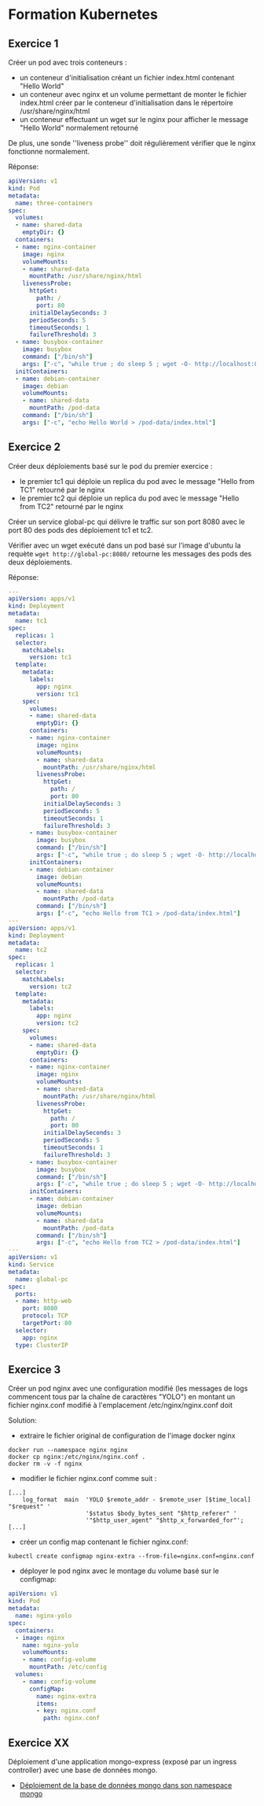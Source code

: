# Formation Kubernetes

## Exercice 1

Créer un pod avec trois conteneurs :
- un conteneur d'initialisation créant un fichier index.html contenant "Hello World"
- un conteneur avec nginx et un volume permettant de monter le fichier index.html créer par le conteneur d'initialisation dans le répertoire /usr/share/nginx/html
- un conteneur effectuant un wget sur le nginx pour afficher le message "Hello World" normalement retourné

De plus, une sonde ''liveness probe'' doit régulièrement vérifier que le nginx fonctionne normalement.

Réponse:

```yaml
apiVersion: v1
kind: Pod
metadata:
  name: three-containers
spec:
  volumes:
  - name: shared-data
    emptyDir: {}
  containers:
  - name: nginx-container
    image: nginx
    volumeMounts:
    - name: shared-data
      mountPath: /usr/share/nginx/html
    livenessProbe:
      httpGet:
        path: /
        port: 80
      initialDelaySeconds: 3
      periodSeconds: 5
      timeoutSeconds: 1
      failureThreshold: 3
  - name: busybox-container
    image: busybox
    command: ["/bin/sh"]
    args: ["-c", "while true ; do sleep 5 ; wget -O- http://localhost:80/ ; done"]
  initContainers:
  - name: debian-container
    image: debian
    volumeMounts:
    - name: shared-data
      mountPath: /pod-data
    command: ["/bin/sh"]
    args: ["-c", "echo Hello World > /pod-data/index.html"]
```

## Exercice 2

Créer deux déploiements basé sur le pod du premier exercice :
- le premier tc1 qui déploie un replica du pod avec le message "Hello from TC1" retourné par le nginx
- le premier tc2 qui déploie un replica du pod avec le message "Hello from TC2" retourné par le nginx

Créer un service global-pc qui délivre le traffic sur son port 8080 avec le port 80 des pods des déploiement tc1 et tc2.

Vérifier avec un wget exécuté dans un pod basé sur l'image d'ubuntu la requète `wget http://global-pc:8080/` retourne les messages des pods des deux déploiements.

Réponse:

```yaml
---
apiVersion: apps/v1
kind: Deployment
metadata:
  name: tc1
spec:
  replicas: 1
  selector:
    matchLabels:
      version: tc1
  template:
    metadata:
      labels:
        app: nginx
        version: tc1
    spec:
      volumes:
      - name: shared-data
        emptyDir: {}
      containers:
      - name: nginx-container
        image: nginx
        volumeMounts:
        - name: shared-data
          mountPath: /usr/share/nginx/html
        livenessProbe:
          httpGet:
            path: /
            port: 80
          initialDelaySeconds: 3
          periodSeconds: 5
          timeoutSeconds: 1
          failureThreshold: 3
      - name: busybox-container
        image: busybox
        command: ["/bin/sh"]
        args: ["-c", "while true ; do sleep 5 ; wget -O- http://localhost:80/ ; done"]
      initContainers:
      - name: debian-container
        image: debian
        volumeMounts:
        - name: shared-data
          mountPath: /pod-data
        command: ["/bin/sh"]
        args: ["-c", "echo Hello from TC1 > /pod-data/index.html"]
---
apiVersion: apps/v1
kind: Deployment
metadata:
  name: tc2
spec:
  replicas: 1
  selector:
    matchLabels:
      version: tc2
  template:
    metadata:
      labels:
        app: nginx
        version: tc2
    spec:
      volumes:
      - name: shared-data
        emptyDir: {}
      containers:
      - name: nginx-container
        image: nginx
        volumeMounts:
        - name: shared-data
          mountPath: /usr/share/nginx/html
        livenessProbe:
          httpGet:
            path: /
            port: 80
          initialDelaySeconds: 3
          periodSeconds: 5
          timeoutSeconds: 1
          failureThreshold: 3
      - name: busybox-container
        image: busybox
        command: ["/bin/sh"]
        args: ["-c", "while true ; do sleep 5 ; wget -O- http://localhost:80/ ; done"]
      initContainers:
      - name: debian-container
        image: debian
        volumeMounts:
        - name: shared-data
          mountPath: /pod-data
        command: ["/bin/sh"]
        args: ["-c", "echo Hello from TC2 > /pod-data/index.html"]
---
apiVersion: v1
kind: Service
metadata:
  name: global-pc
spec:
  ports:
  - name: http-web
    port: 8080
    protocol: TCP
    targetPort: 80
  selector:
    app: nginx
  type: ClusterIP
```
## Exercice 3

Créer un pod nginx avec une configuration modifié (les messages de logs commencent tous par la chaîne de caractères "YOLO") en montant un fichier nginx.conf modifié à l'emplacement /etc/nginx/nginx.conf doit 

Solution:

- extraire le fichier original de configuration de l'image docker nginx

```shell
docker run --namespace nginx nginx
docker cp nginx:/etc/nginx/nginx.conf .
docker rm -v -f nginx
```

- modifier le fichier nginx.conf comme suit :

```
[...]
    log_format  main  'YOLO $remote_addr - $remote_user [$time_local] "$request" '
                      '$status $body_bytes_sent "$http_referer" '
                      '"$http_user_agent" "$http_x_forwarded_for"';
[...]
```

- créer un config map contenant le fichier nginx.conf:

```shell
kubectl create configmap nginx-extra --from-file=nginx.conf=nginx.conf
```

- déployer le pod nginx avec le montage du volume basé sur le configmap:

```yaml
apiVersion: v1
kind: Pod
metadata:
  name: nginx-yolo
spec:
  containers:
  - image: nginx
    name: nginx-yolo
    volumeMounts:
    - name: config-volume
      mountPath: /etc/config
  volumes:
    - name: config-volume
      configMap:
        name: nginx-extra
        items:
        - key: nginx.conf
          path: nginx.conf
```

## Exercice XX

Déploiement d'une application mongo-express (exposé par un ingress controller) avec une base de données mongo.

- [Déploiement de la base de données mongo dans son namespace mongo](./mongo-mongo.yaml)
